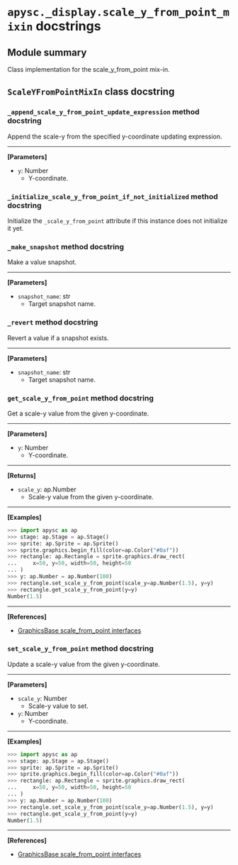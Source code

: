 # `apysc._display.scale_y_from_point_mixin` docstrings

## Module summary

Class implementation for the scale_y_from_point mix-in.

## `ScaleYFromPointMixIn` class docstring

### `_append_scale_y_from_point_update_expression` method docstring

Append the scale-y from the specified y-coordinate updating expression.<hr>

**[Parameters]**

- `y`: Number
  - Y-coordinate.

### `_initialize_scale_y_from_point_if_not_initialized` method docstring

Initialize the `_scale_y_from_point` attribute if this instance does not initialize it yet.

### `_make_snapshot` method docstring

Make a value snapshot.<hr>

**[Parameters]**

- `snapshot_name`: str
  - Target snapshot name.

### `_revert` method docstring

Revert a value if a snapshot exists.<hr>

**[Parameters]**

- `snapshot_name`: str
  - Target snapshot name.

### `get_scale_y_from_point` method docstring

Get a scale-y value from the given y-coordinate.<hr>

**[Parameters]**

- `y`: Number
  - Y-coordinate.

<hr>

**[Returns]**

- `scale_y`: ap.Number
  - Scale-y value from the given y-coordinate.

<hr>

**[Examples]**

```py
>>> import apysc as ap
>>> stage: ap.Stage = ap.Stage()
>>> sprite: ap.Sprite = ap.Sprite()
>>> sprite.graphics.begin_fill(color=ap.Color("#0af"))
>>> rectangle: ap.Rectangle = sprite.graphics.draw_rect(
...     x=50, y=50, width=50, height=50
... )
>>> y: ap.Number = ap.Number(100)
>>> rectangle.set_scale_y_from_point(scale_y=ap.Number(1.5), y=y)
>>> rectangle.get_scale_y_from_point(y=y)
Number(1.5)
```

<hr>

**[References]**

- [GraphicsBase scale_from_point interfaces](https://simon-ritchie.github.io/apysc/en/graphics_base_scale_from_point.html)

### `set_scale_y_from_point` method docstring

Update a scale-y value from the given y-coordinate.<hr>

**[Parameters]**

- `scale_y`: Number
  - Scale-y value to set.
- `y`: Number
  - Y-coordinate.

<hr>

**[Examples]**

```py
>>> import apysc as ap
>>> stage: ap.Stage = ap.Stage()
>>> sprite: ap.Sprite = ap.Sprite()
>>> sprite.graphics.begin_fill(color=ap.Color("#0af"))
>>> rectangle: ap.Rectangle = sprite.graphics.draw_rect(
...     x=50, y=50, width=50, height=50
... )
>>> y: ap.Number = ap.Number(100)
>>> rectangle.set_scale_y_from_point(scale_y=ap.Number(1.5), y=y)
>>> rectangle.get_scale_y_from_point(y=y)
Number(1.5)
```

<hr>

**[References]**

- [GraphicsBase scale_from_point interfaces](https://simon-ritchie.github.io/apysc/en/graphics_base_scale_from_point.html)
